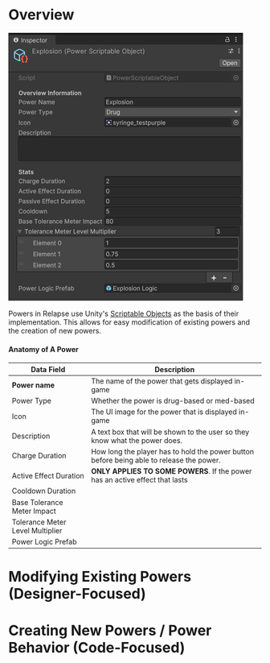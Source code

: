 # Overview

![Explosion Power Example](<../../_META/Attachments/Pasted image 20241008131156.png>)

Powers in Relapse use Unity's [Scriptable Objects](https://docs.unity3d.com/Manual/class-ScriptableObject.html) as the basis of their implementation. This allows for easy modification of existing powers and the creation of new powers.

#### Anatomy of A Power

| Data Field                       | Description                                                                              |
| -------------------------------- | ---------------------------------------------------------------------------------------- |
| **Power name**                   | The name of the power that gets displayed in-game                                        |
| Power Type                       | Whether the power is drug-based or med-based                                             |
| Icon                             | The UI image for the power that is displayed in-game                                     |
| Description                      | A text box that will be shown to the user so they know what the power does.              |
| Charge Duration                  | How long the player has to hold the power button before being able to release the power. |
| Active Effect Duration           | **ONLY APPLIES TO SOME POWERS**. If the power has an active effect that lasts            |
| Cooldown Duration                |                                                                                          |
| Base Tolerance Meter Impact      |                                                                                          |
| Tolerance Meter Level Multiplier |                                                                                          |
| Power Logic Prefab               |                                                                                          |

# Modifying Existing Powers (Designer-Focused)

# Creating New Powers / Power Behavior (Code-Focused)
